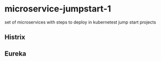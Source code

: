 # microservice-jumpstart-1
set of microservices with steps to deploy in kubernetest jump start projects

## Histrix
## Eureka

